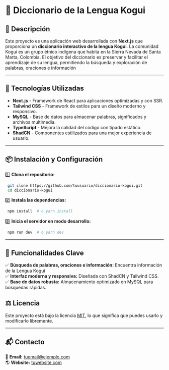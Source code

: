 # 📖 Diccionario de la Lengua Kogui

## 📌 Descripción
Este proyecto es una aplicación web desarrollada con **Next.js** que proporciona un **diccionario interactivo de la lengua Kogui**. La comunidad Kogui es un grupo étnico indígena que habita en la Sierra Nevada de Santa Marta, Colombia. El objetivo del diccionario es preservar y facilitar el aprendizaje de su lengua, permitiendo la búsqueda y exploración de palabras, oraciones e información

---

## 🚀 Tecnologías Utilizadas

- **Next.js** - Framework de React para aplicaciones optimizadas y con SSR.
- **Tailwind CSS** - Framework de estilos para un diseño moderno y responsivo.
- **MySQL** - Base de datos para almacenar palabras, significados y archivos multimedia.
- **TypeScript** - Mejora la calidad del código con tipado estático.
- **ShadCN** - Componentes estilizados para una mejor experiencia de usuario.
---

## 📦 Instalación y Configuración

1️⃣ **Clona el repositorio:**
```sh
 git clone https://github.com/tuusuario/diccionario-kogui.git
 cd diccionario-kogui
```

2️⃣ **Instala las dependencias:**
```sh
 npm install  # o yarn install
```

3️⃣ **Inicia el servidor en modo desarrollo:**
```sh
 npm run dev  # o yarn dev
```

---

## 🎯 Funcionalidades Clave

✅ **Búsqueda de palabras, oraciones e información:** Encuentra información de la Lengua Kogui  
✅ **Interfaz moderna y responsiva:** Diseñada con ShadCN y Tailwind CSS.  
✅ **Base de datos robusta:** Almacenamiento optimizado en MySQL para búsquedas rápidas.  

## ⚖️ Licencia
Este proyecto está bajo la licencia [MIT](LICENSE), lo que significa que puedes usarlo y modificarlo libremente.

---

## 📬 Contacto
📧 **Email:** tuemail@ejemplo.com  
🌎 **Website:** [tuwebsite.com](https://tuwebsite.com)

